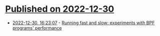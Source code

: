 # [Published on 2022-12-30](index.md)

* [2022-12-30, 16:23:07](https://news.ycombinator.com/item?id=34186484) - [Running fast and slow: experiments with BPF programs' performance](https://erthalion.info/2022/12/30/bpf-performance/)
